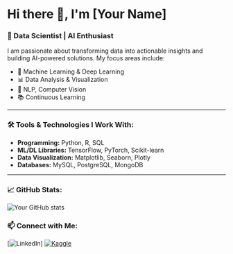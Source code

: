 # Hi there 👋, I'm [Your Name]

### 🚀 Data Scientist | AI Enthusiast  

I am passionate about transforming data into actionable insights and building AI-powered solutions. My focus areas include:  
- 🧠 Machine Learning & Deep Learning  
- 📊 Data Analysis & Visualization  
- 📝 NLP, Computer Vision  
- 📚 Continuous Learning  

---

### 🛠️ Tools & Technologies I Work With:
- **Programming:** Python, R, SQL  
- **ML/DL Libraries:** TensorFlow, PyTorch, Scikit-learn  
- **Data Visualization:** Matplotlib, Seaborn, Plotly  
- **Databases:** MySQL, PostgreSQL, MongoDB  

---

### 📈 GitHub Stats:
![Your GitHub stats](https://github-readme-stats.vercel.app/api?username=yourusername&show_icons=true&theme=radical)

### 📫 Connect with Me:
[![LinkedIn](https://img.shields.io/badge/-LinkedIn-blue?style=flat-square&logo=linkedin&logoColor=white&link=https://www.linkedin.com/in/jatin-sharma03/)] 
[![Kaggle](https://img.shields.io/badge/-Kaggle-blue?style=flat-square&logo=kaggle&logoColor=white&link=https://kaggle.com/yourprofile)](https://kaggle.com/yourprofile)

